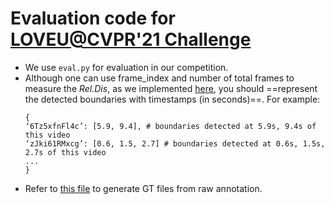 #  Evaluation code for [LOVEU@CVPR'21 Challenge](https://sites.google.com/view/loveucvpr21/home)
- We use `eval.py` for evaluation in our competition.
- Although one can use frame_index and number of total frames to measure the *Rel.Dis*, as we implemented [here](https://github.com/StanLei52/GEBD/blob/main/eval/eval_GEBD_k400.ipynb), you should ==represent the detected boundaries with timestamps (in seconds)==. For example:
  ```shell
  {
  ‘6Tz5xfnFl4c’: [5.9, 9.4], # boundaries detected at 5.9s, 9.4s of this video
  ‘zJki61RMxcg’: [0.6, 1.5, 2.7] # boundaries detected at 0.6s, 1.5s, 2.7s of this video
  ...
  }
  ```
- Refer to [this file](https://github.com/StanLei52/GEBD/blob/main/data/export/prepare_k400_release.ipynb) to generate GT files from raw annotation.